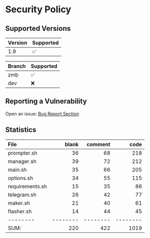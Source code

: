 # Security Policy

## Supported Versions

| Version | Supported          |
| ------- | ------------------ |
| 1.9     | :white_check_mark: |

| Branch | Supported          |
| ------ | ------------------ |
| zmb    | :white_check_mark: |
| dev    | :x:                |

## Reporting a Vulnerability

Open an issue: [Bug Report Section](https://github.com/grm34/ZenMaxBuilder/issues/new/choose)

## Statistics

| File            |    blank |  comment |     code |
| :-------------- | -------: | -------: | -------: |
| prompter.sh     |       36 |       68 |      218 |
| manager.sh      |       39 |       72 |      212 |
| main.sh         |       35 |       66 |      205 |
| options.sh      |       34 |       55 |      115 |
| requirements.sh |       15 |       35 |       86 |
| telegram.sh     |       26 |       42 |       77 |
| maker.sh        |       21 |       40 |       61 |
| flasher.sh      |       14 |       44 |       45 |
| --------        | -------- | -------- | -------- |
| SUM:            |      220 |      422 |     1019 |
